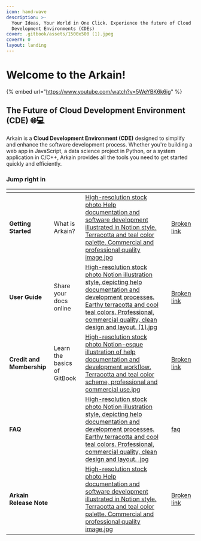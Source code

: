 ```yaml
---
icon: hand-wave
description: >-
  Your Ideas, Your World in One Click. Experience the future of Cloud
  Development Environments (CDEs)
cover: .gitbook/assets/1500x500 (1).jpeg
coverY: 0
layout: landing
---
```


# Welcome to the Arkain!

{% embed url="https://www.youtube.com/watch?v=5WeYBK6k6ig" %}

## The Future of **Cloud Development Environment (CDE)** 🌐💻

Arkain is a **Cloud Development Environment (CDE)** designed to simplify and enhance the software development process. Whether you're building a web app in JavaScript, a data science project in Python, or a system application in C/C++, Arkain provides all the tools you need to get started quickly and efficiently.

### Jump right in

<table data-card-size="large" data-view="cards"><thead><tr><th></th><th data-hidden></th><th data-hidden data-card-cover data-type="files"></th><th data-hidden></th><th data-hidden data-card-target data-type="content-ref"></th></tr></thead><tbody><tr><td><strong>Getting Started</strong></td><td>What is Arkain?</td><td><a href=".gitbook/assets/High-resolution stock photo  Help documentation and software development illustrated in Notion style.  Terracotta and teal color palette.  Commercial and professional quality image.jpg">High-resolution stock photo  Help documentation and software development illustrated in Notion style.  Terracotta and teal color palette.  Commercial and professional quality image.jpg</a></td><td></td><td><a href="broken-reference">Broken link</a></td></tr><tr><td><strong>User Guide</strong></td><td>Share your docs online</td><td><a href=".gitbook/assets/High-resolution stock photo  Notion illustration style, depicting help documentation and development processes.  Earthy terracotta and cool teal colors.  Professional, commercial quality, clean design and layout.  (1).jpg">High-resolution stock photo  Notion illustration style, depicting help documentation and development processes.  Earthy terracotta and cool teal colors.  Professional, commercial quality, clean design and layout.  (1).jpg</a></td><td></td><td><a href="broken-reference">Broken link</a></td></tr><tr><td><strong>Credit and Membership</strong></td><td>Learn the basics of GitBook</td><td><a href=".gitbook/assets/High-resolution stock photo  Notion-esque illustration of help documentation and development workflow.  Terracotta and teal color scheme, professional and commercial use.jpg">High-resolution stock photo  Notion-esque illustration of help documentation and development workflow.  Terracotta and teal color scheme, professional and commercial use.jpg</a></td><td></td><td><a href="broken-reference">Broken link</a></td></tr><tr><td><strong>FAQ</strong></td><td></td><td><a href=".gitbook/assets/High-resolution stock photo  Notion illustration style, depicting help documentation and development processes.  Earthy terracotta and cool teal colors.  Professional, commercial quality, clean design and layout. .jpg">High-resolution stock photo  Notion illustration style, depicting help documentation and development processes.  Earthy terracotta and cool teal colors.  Professional, commercial quality, clean design and layout. .jpg</a></td><td></td><td><a href="faq/faq/">faq</a></td></tr><tr><td><strong>Arkain Release Note</strong></td><td></td><td><a href=".gitbook/assets/High-resolution stock photo  Help documentation and software development illustrated in Notion style.  Terracotta and teal color palette.  Commercial and professional quality image.jpg">High-resolution stock photo  Help documentation and software development illustrated in Notion style.  Terracotta and teal color palette.  Commercial and professional quality image.jpg</a></td><td></td><td><a href="broken-reference">Broken link</a></td></tr></tbody></table>
